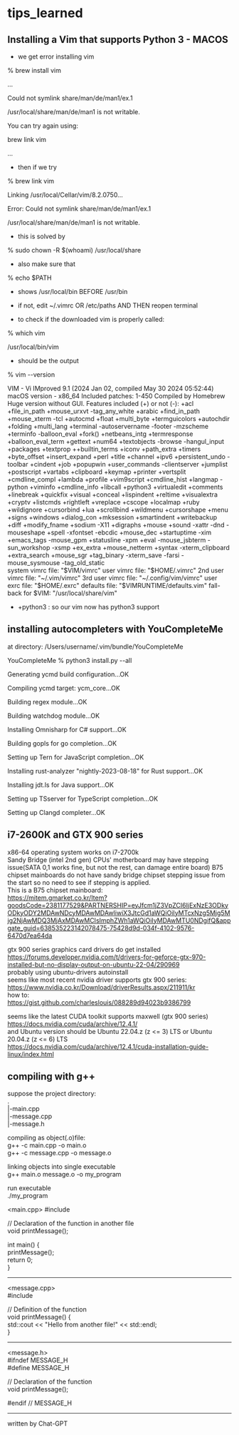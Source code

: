 # tips_learned

## Installing a Vim that supports Python 3 - MACOS
- we get error installing vim

% brew install vim

...

Could not symlink share/man/de/man1/ex.1

/usr/local/share/man/de/man1 is not writable.


You can try again using:

  brew link vim
  
...


- then if we try

% brew link vim

Linking /usr/local/Cellar/vim/8.2.0750... 

Error: Could not symlink share/man/de/man1/ex.1

/usr/local/share/man/de/man1 is not writable.

- this is solved by

% sudo chown -R $(whoami) /usr/local/share

- also make sure that

% echo $PATH

- shows /usr/local/bin BEFORE /usr/bin

- if not, edit ~/.vimrc OR /etc/paths AND THEN reopen terminal

- to check if the downloaded vim is properly called:

% which vim

/usr/local/bin/vim

- should be the output

% vim --version

VIM - Vi IMproved 9.1 (2024 Jan 02, compiled May 30 2024 05:52:44)
macOS version - x86_64
Included patches: 1-450
Compiled by Homebrew
Huge version without GUI.  Features included (+) or not (-):
+acl               +file_in_path      +mouse_urxvt       -tag_any_white
+arabic            +find_in_path      +mouse_xterm       -tcl
+autocmd           +float             +multi_byte        +termguicolors
+autochdir         +folding           +multi_lang        +terminal
-autoservername    -footer            -mzscheme          +terminfo
-balloon_eval      +fork()            +netbeans_intg     +termresponse
+balloon_eval_term +gettext           +num64             +textobjects
-browse            -hangul_input      +packages          +textprop
++builtin_terms    +iconv             +path_extra        +timers
+byte_offset       +insert_expand     +perl              +title
+channel           +ipv6              +persistent_undo   -toolbar
+cindent           +job               +popupwin          +user_commands
-clientserver      +jumplist          +postscript        +vartabs
+clipboard         +keymap            +printer           +vertsplit
+cmdline_compl     +lambda            +profile           +vim9script
+cmdline_hist      +langmap           -python            +viminfo
+cmdline_info      +libcall           +python3           +virtualedit
+comments          +linebreak         +quickfix          +visual
+conceal           +lispindent        +reltime           +visualextra
+cryptv            +listcmds          +rightleft         +vreplace
+cscope            +localmap          +ruby              +wildignore
+cursorbind        +lua               +scrollbind        +wildmenu
+cursorshape       +menu              +signs             +windows
+dialog_con        +mksession         +smartindent       +writebackup
+diff              +modify_fname      +sodium            -X11
+digraphs          +mouse             +sound             -xattr
-dnd               -mouseshape        +spell             -xfontset
-ebcdic            +mouse_dec         +startuptime       -xim
+emacs_tags        -mouse_gpm         +statusline        -xpm
+eval              -mouse_jsbterm     -sun_workshop      -xsmp
+ex_extra          +mouse_netterm     +syntax            -xterm_clipboard
+extra_search      +mouse_sgr         +tag_binary        -xterm_save
-farsi             -mouse_sysmouse    -tag_old_static    
   system vimrc file: "$VIM/vimrc"
     user vimrc file: "$HOME/.vimrc"
 2nd user vimrc file: "~/.vim/vimrc"
 3rd user vimrc file: "~/.config/vim/vimrc"
      user exrc file: "$HOME/.exrc"
       defaults file: "$VIMRUNTIME/defaults.vim"
  fall-back for $VIM: "/usr/local/share/vim"

  

- +python3 : so our vim now has python3 support

## installing autocompleters with YouCompleteMe
at directory: /Users/username/.vim/bundle/YouCompleteMe


YouCompleteMe % python3 install.py --all

Generating ycmd build configuration...OK

Compiling ycmd target: ycm_core...OK

Building regex module...OK

Building watchdog module...OK

Installing Omnisharp for C# support...OK

Building gopls for go completion...OK

Setting up Tern for JavaScript completion...OK

Installing rust-analyzer "nightly-2023-08-18" for Rust support...OK

Installing jdt.ls for Java support...OK

Setting up TSserver for TypeScript completion...OK

Setting up Clangd completer...OK


## i7-2600K and GTX 900 series
x86-64 operating system works on i7-2700k  
Sandy Bridge (intel 2nd gen) CPUs' motherboard may have stepping issue(SATA 0,1 works fine, but not the rest, can damage entire board)
B75 chipset mainboards do not have sandy bridge chipset stepping issue from the start so no need to see if stepping is applied.  
This is a B75 chipset mainboard:  
https://mitem.gmarket.co.kr/Item?goodsCode=2381177529&PARTNERSHIP=eyJfcm1jZ3VpZCI6IjExNzE3ODkyODkyODY2MDAwNDcyMDAwMDAwIiwiX3JtcGd1aWQiOiIyMTcxNzg5Mjg5Mjg2NjAwMDQ3MjAxMDAwMCIsImphZWh1aWQiOiIyMDAwMTU0NDgifQ&appgate_guid=638535223142078475-75428d9d-034f-4102-9576-6470d7ea64da  

gtx 900 series graphics card drivers do get installed  
https://forums.developer.nvidia.com/t/drivers-for-geforce-gtx-970-installed-but-no-display-output-on-ubuntu-22-04/290969  
probably using  ubuntu-drivers autoinstall  
seems like most recent nvidia driver supports gtx 900 series:  
https://www.nvidia.co.kr/Download/driverResults.aspx/211911/kr  
how to:  
https://gist.github.com/charleslouis/088289d94023b9386799  

seems like the latest CUDA toolkit supports maxwell (gtx 900 series)  
https://docs.nvidia.com/cuda/archive/12.4.1/  
and Ubuntu version should be Ubuntu 22.04.z (z <= 3) LTS or Ubuntu 20.04.z (z <= 6) LTS  
https://docs.nvidia.com/cuda/archive/12.4.1/cuda-installation-guide-linux/index.html  

## compiling with g++
suppose the project directory:  
.  
|-main.cpp  
|-message.cpp  
|-message.h  

compiling as object(.o)file:  
    g++ -c main.cpp -o main.o  
    g++ -c message.cpp -o message.o  
  
linking objects into single executable  
    g++ main.o message.o -o my_program  

run executable  
    ./my_program  

<main.cpp>
#include <iostream>  
  
// Declaration of the function in another file  
void printMessage();  
  
int main() {  
  printMessage();  
  return 0;  
}  
__________________________  
<message.cpp>  
#include <iostream>  
  
// Definition of the function  
void printMessage() {  
  std::cout << "Hello from another file!" << std::endl;  
}  
_________________________
<message.h>  
#ifndef MESSAGE_H  
#define MESSAGE_H  
  
// Declaration of the function  
void printMessage();  
  
#endif // MESSAGE_H  
__________________________

written by Chat-GPT  

